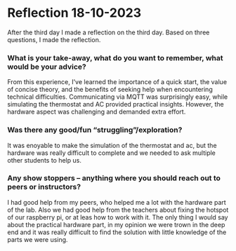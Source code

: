 # Reflection 18-10-2023

After the third day I made a reflection on the third day. Based on three questions, I made the reflection.

### What is your take-away, what do you want to remember, what would be your advice?  

From this experience, I've learned the importance of a quick start, the value of concise theory, and the benefits of seeking help when encountering technical difficulties. Communicating via MQTT was surprisingly easy, while simulating the thermostat and AC provided practical insights. However, the hardware aspect was challenging and demanded extra effort.

        
### Was there any good/fun “struggling”/exploration?  

It was enoyable to make the simulation of the thermostat and ac, but the hardware was really difficult to complete and we needed to ask multiple other students to help us.  


### Any show stoppers – anything where you should reach out to peers or instructors?

I had good help from my peers, who helped me a lot with the hardware part of the lab. Also we had good help from the teachers about fixing the hotspot of our raspberry pi, or at leas how to work with it. The only thing I would say about the practical hardware part, in my opinion we were trown in the deep end and it was really difficult to find the solution with little knowledge of the parts we were using.
